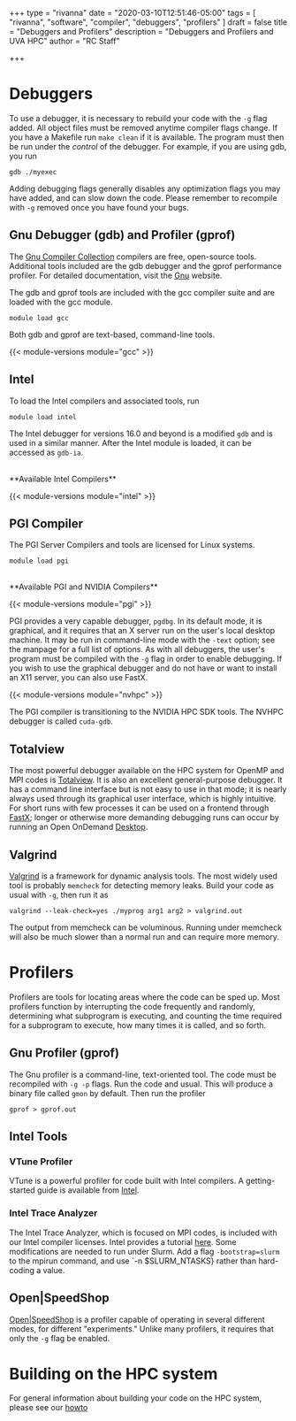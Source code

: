 +++
type = "rivanna"
date = "2020-03-10T12:51:46-05:00"
tags = [
  "rivanna", "software", "compiler", "debuggers", "profilers"
]
draft = false
title = "Debuggers and Profilers"
description = "Debuggers and Profilers and UVA HPC"
author = "RC Staff"

+++

# Debuggers

To use a debugger, it is necessary to rebuild your code with the `-g` flag added.  All object files must be removed anytime compiler flags change.  If you have a Makefile run `make clean` if it is available.  The program must then be run under the _control_ of the debugger.  For example, if you are using gdb, you run
```
gdb ./myexec
```

Adding debugging flags generally disables any optimization flags you may have added, and can slow down the code.  Please remember to recompile with `-g` removed once you have found your bugs.

## Gnu Debugger (gdb) and Profiler (gprof)
The [Gnu Compiler Collection](https://gcc.gnu.org) compilers are free, open-source tools. Additional tools included are the gdb debugger and the gprof performance profiler. For detailed documentation, visit the [Gnu](https://gcc.gnu.org/onlinedocs/) website.

The gdb and gprof tools are included with the gcc compiler suite and are loaded with the gcc module.

```
module load gcc
```

Both gdb and gprof are text-based, command-line tools.  

{{< module-versions module="gcc" >}}

## Intel 

To load the Intel compilers and associated tools, run
```
module load intel
```
The Intel debugger for versions 16.0 and beyond is a modified `gdb` and is used in a similar manner. After the Intel module is loaded, it can be accessed as `gdb-ia`.

<br>
**Available Intel Compilers**

{{< module-versions module="intel" >}}

## PGI Compiler
The PGI Server Compilers and tools are licensed for Linux systems.
```
module load pgi
```
<br>
**Available PGI and NVIDIA Compilers**

{{< module-versions module="pgi" >}}

PGI provides a very capable debugger, `pgdbg`. In its default mode, it is graphical, and it requires that an X server run on the user's local desktop machine. It may be run in command-line mode with the `-text` option; see the manpage for a full list of options. As with all debuggers, the user's program must be compiled with the `-g` flag in order to enable debugging. If you wish to use the graphical debugger and do not have or want to install an X11 server, you can also use FastX. 

{{< module-versions module="nvhpc" >}}

The PGI compiler is transitioning to the NVIDIA HPC SDK tools.  The NVHPC debugger is called `cuda-gdb`.

## Totalview
The most powerful debugger available on the HPC system for OpenMP and MPI codes is [Totalview](/userinfo/hpc/software/totalview).  It is also an excellent general-purpose debugger.  It has a command line interface but is not easy to use in that mode; it is nearly always used through its graphical user interface, which is highly intuitive.  For short runs with few processes it can be used on a frontend through [FastX](/userinfo/hpc/logintools/fastx); longer or otherwise more demanding debugging runs can occur by running an Open OnDemand [Desktop](/userinfo/hpc/ood/desktop).

## Valgrind
[Valgrind](https://valgrind.org) is a framework for dynamic analysis tools. The most widely used tool is probably `memcheck` for detecting memory leaks. Build your code as usual with `-g`, then run it as
```
valgrind --leak-check=yes ./myprog arg1 arg2 > valgrind.out
```
The output from memcheck can be voluminous.  Running under memcheck will also be much slower than a normal run and can require more memory.

# Profilers

Profilers are tools for locating areas where the code can be sped up.  Most profilers function by interrupting the code frequently and randomly, determining what subprogram is executing, and counting the time required for a subprogram to execute, how many times it is called, and so forth.

## Gnu Profiler (gprof)

The Gnu profiler is a command-line, text-oriented tool.  The code must be recompiled with `-g -p` flags.  Run the code and usual.  This will produce a binary file called `gmon` by default.  Then run the profiler
```
gprof > gprof.out
```

## Intel Tools

### VTune Profiler

VTune is a powerful profiler for code built with Intel compilers.  A getting-started guide is available from [Intel](https://software.intel.com/en-us/get-started-with-vtune-linux-os).

### Intel Trace Analyzer

The Intel Trace Analyzer, which is focused on MPI codes, is included with our Intel compiler licenses.  Intel provides a tutorial [here](https://software.intel.com/en-us/get-started-with-itac-for-linux).  Some modifications are needed to run under Slurm.  Add a flag `-bootstrap=slurm` to the mpirun command, and use `-n $SLURM_NTASKS} rather than hard-coding a value.  

## Open|SpeedShop

[Open|SpeedShop](https://openspeedshop.org) is a profiler capable of operating in several different modes, for different "experiments." Unlike many profilers, it requires that only the `-g` flag be enabled.

# Building on the HPC system
For general information about building your code on the HPC system, please see our [howto](/userinfo/howtos/rivanna/compiler-howto)
